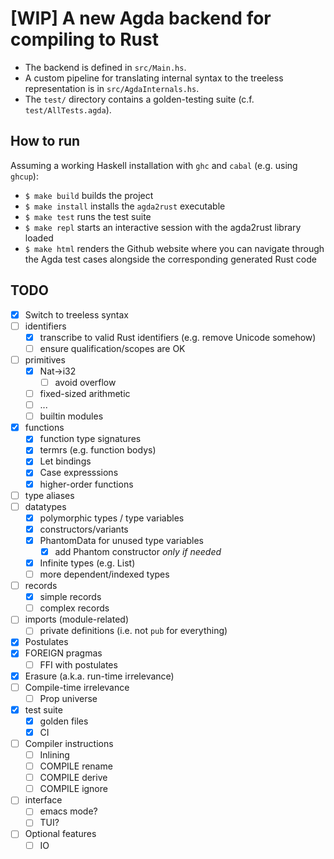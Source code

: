 # [WIP] A new Agda backend for compiling to Rust

- The backend is defined in `src/Main.hs`.
- A custom pipeline for translating internal syntax to the treeless representation is in `src/AgdaInternals.hs`.
- The `test/` directory contains a golden-testing suite (c.f. `test/AllTests.agda`).

## How to run

Assuming a working Haskell installation with `ghc` and `cabal` (e.g. using `ghcup`):
- `$ make build` builds the project
- `$ make install` installs the `agda2rust` executable
- `$ make test` runs the test suite
- `$ make repl` starts an interactive session with the agda2rust library loaded
- `$ make html` renders the Github website where you can navigate through the Agda test cases
alongside the corresponding generated Rust code

## TODO

- [x] Switch to treeless syntax
- [ ] identifiers
  + [x] transcribe to valid Rust identifiers (e.g. remove Unicode somehow)
  + [ ] ensure qualification/scopes are OK
- [ ] primitives
  + [x] Nat->i32
    * [ ] avoid overflow
  + [ ] fixed-sized arithmetic
  + [ ] ...
  + [ ] builtin modules
- [x] functions
  + [x] function type signatures
  + [x] termrs (e.g. function bodys)
  + [x] Let bindings
  + [x] Case expresssions
  + [x] higher-order functions
- [ ] type aliases
- [ ] datatypes
  + [x] polymorphic types / type variables
  + [x] constructors/variants
  + [x] PhantomData for unused type variables
    * [x] add Phantom constructor *only if needed*
  + [x] Infinite types (e.g. List)
  + [ ] more dependent/indexed types
- [ ] records
  + [x] simple records
  + [ ] complex records
- [ ] imports (module-related)
  + [ ] private definitions (i.e. not `pub` for everything)
- [x] Postulates
- [x] FOREIGN pragmas
  + [ ] FFI with postulates
- [x] Erasure (a.k.a. run-time irrelevance)
- [ ] Compile-time irrelevance
  + [ ] Prop universe
- [x] test suite
  + [x] golden files
  + [x] CI
- [ ] Compiler instructions
  + [ ] Inlining
  + [ ] COMPILE rename
  + [ ] COMPILE derive
  + [ ] COMPILE ignore
- [ ] interface
  + [ ] emacs mode?
  + [ ] TUI?
- [ ] Optional features
  + [ ] IO
